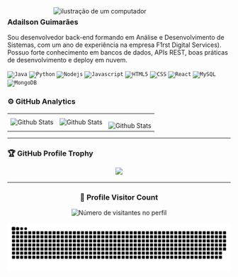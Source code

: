<img src="https://raw.githubusercontent.com/MicaelliMedeiros/micaellimedeiros/master/image/computer-illustration.png" alt="ilustração de um computador" min-width="400px" max-width="400px" width="400px" align="right">

### Adailson Guimarães 

<p align="left"> 
  Sou desenvolvedor back-end formando em Análise e Desenvolvimento de Sistemas, com um ano de experiência na empresa F1rst Digital Services). Possuo forte conhecimento em bancos de dados, APIs REST, boas práticas de desenvolvimento e deploy em nuvem<strong></strong>.<br>
</p>



<code><img height="32" src="https://github.com/user-attachments/assets/4eb98636-9876-488c-b2aa-0de3c584798c" alt="Java"/></code>
<code><img height="32" src="https://github.com/user-attachments/assets/b28b4a22-f253-4611-9d3d-cfaef111daf0" alt="Python"/></code>
<code><img height="32" src="https://github.com/user-attachments/assets/28cb2c5f-2c81-43ce-93a1-65fcfc117682" alt="Nodejs"/></code>
<code><img height="32" src="https://github.com/user-attachments/assets/a87c7735-743b-47ba-bd23-29095de46efc" alt="Javascript"/></code>
<code><img height="32" src="https://github.com/user-attachments/assets/ead1f7cd-335d-45df-8e96-a9318d556ae1" alt="HTML5"/></code>
<code><img height="32" src="https://github.com/user-attachments/assets/0a6cd670-4370-4652-8e89-37f8ecabf39f" alt="CSS"/></code>
<code><img height="32" src="https://github.com/user-attachments/assets/cf53b6fa-a5f6-4571-b2e7-8fcbe1237d80" alt="React"/></code>
<code><img height="32" src= "https://github.com/user-attachments/assets/3e4903c9-5269-46ee-a6e8-207ebec5b32a" alt="MySQL"/></code>
<code><img height="32" src="https://cdn.jsdelivr.net/gh/devicons/devicon@latest/icons/mongodb/mongodb-original-wordmark.svg" alt="MongoDB"/></code>


### ⚙️ GitHub Analytics

<table>
  <tr>
    <td>
      <img
        align="left"
        src="https://github-readme-stats.vercel.app/api?username=hada97&theme=dark&hide_border=false&include_all_commits=true"
        alt="Github Stats"
      />
    </td>
    <td>
      <img
        align="left"
        src="https://github-readme-stats.vercel.app/api/top-langs/?username=hada97&theme=dark&hide_border=false&include_all_commits=true&count_private=true&layout=compact"
        alt="Github Stats"
      />
    </td>
    <td>
      <br />
      <img
        align="left"
        src="https://github-readme-streak-stats.herokuapp.com/?user=hada97&theme=dark&hide_border=false"
        alt="Github Stats"
      />
    </td>
  </tr>
</table>

--- 

### 🏆 GitHub Profile Trophy

<p align="center">
  <a
    href="https://github.com/hada97/github-profile-trophy"
    title="repositório de troféus"
  >
    <img
      width="800"
      src="https://github-profile-trophy.vercel.app/?username=hada97&column=8&theme=darkhub&no-frame=true&no-bg=true"
    />
  </a>
</p>

---

<div align="center">
  <h3><b>📍 Profile Visitor Count</b></h3>
</div>

<p align="center">
  <img
    src="https://profile-counter.glitch.me/hada97/count.svg"
    alt="Número de visitantes no perfil"
  />
</p>


![snake gif](https://github.com/hada97/hada97/blob/output/github-snake-dark.svg)


